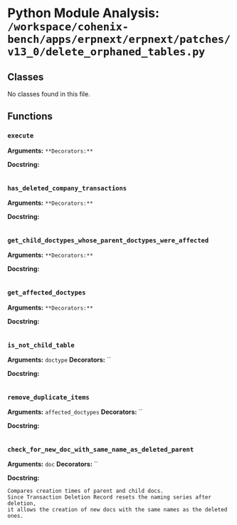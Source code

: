 # Python Module Analysis: `/workspace/cohenix-bench/apps/erpnext/erpnext/patches/v13_0/delete_orphaned_tables.py`

## Classes

No classes found in this file.


## Functions

### `execute`
**Arguments:** ``
**Decorators:** ``

**Docstring:**
```

```
### `has_deleted_company_transactions`
**Arguments:** ``
**Decorators:** ``

**Docstring:**
```

```
### `get_child_doctypes_whose_parent_doctypes_were_affected`
**Arguments:** ``
**Decorators:** ``

**Docstring:**
```

```
### `get_affected_doctypes`
**Arguments:** ``
**Decorators:** ``

**Docstring:**
```

```
### `is_not_child_table`
**Arguments:** `doctype`
**Decorators:** ``

**Docstring:**
```

```
### `remove_duplicate_items`
**Arguments:** `affected_doctypes`
**Decorators:** ``

**Docstring:**
```

```
### `check_for_new_doc_with_same_name_as_deleted_parent`
**Arguments:** `doc`
**Decorators:** ``

**Docstring:**
```
Compares creation times of parent and child docs.
Since Transaction Deletion Record resets the naming series after deletion,
it allows the creation of new docs with the same names as the deleted ones.
```

